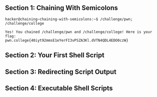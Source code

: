## Section 1: Chaining With Semicolons
`hacker@chaining~chaining-with-semicolons:~$ /challenge/pwn; /challenge/college`
```
Yes! You chained /challenge/pwn and /challenge/college! Here is your flag:
pwn.college{40iyt92mmsE1eYerFI3vPSZA3Kl.dVTN4QDL4EDO0czW}
```
## Section 2: Your First Shell Script
## Section 3: Redirecting Script Output
## Section 4: Executable Shell Scripts

